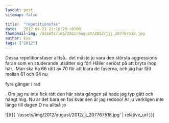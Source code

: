 ```yaml
---
layout: post
sitemap: false

title:  "repetitionsfas"
date:   2012-08-21 21:16:20 +0100
thumbnail-img: /assets/img/2012/august/2012/jjj_207767518.jpg
author: Eva
tags: ["2012"]
---
```


Dessa repetitionsfaser alltså.. det måste ju vara den största aggressions faran som en studerande utsätter sig för! Håller seriöst på att bryta ihop här.. Man ska ha 66 rätt av 70 för att klara de faserna, och jag har fått mellan 61 och 64 nu

 fyra gånger i rad

. Om jag nu inte fick rätt den här sista gången så hade jag typ gått och hängt mig. Nu är det bara en fas kvar sen är jag redooo! Är ju verkligen inte länge till dagen D nu alltså ;o

![]({{ '/assets/img/2012/august/2012/jjj_207767518.jpg'  | relative_url }})

